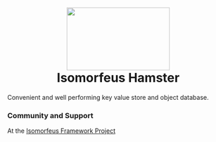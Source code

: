<h1 align="center">
  <img src="https://github.com/isomorfeus/isomorfeus-hamster/blob/master/Logo.png?raw=true" align="center" width="234" height="143" />
  <br/>
  Isomorfeus Hamster<br/>
</h1>

Convenient and well performing key value store and object database.

### Community and Support
At the [Isomorfeus Framework Project](http://isomorfeus.com)
